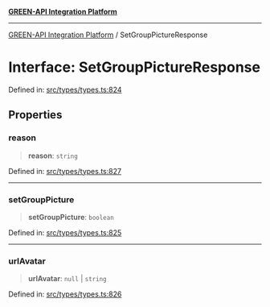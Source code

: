 [**GREEN-API Integration Platform**](../README.md)

***

[GREEN-API Integration Platform](../globals.md) / SetGroupPictureResponse

# Interface: SetGroupPictureResponse

Defined in: [src/types/types.ts:824](https://github.com/green-api/greenapi-integration/blob/1e2009040b9fbee0c78f6935b3e8b1d1b6550313/src/types/types.ts#L824)

## Properties

### reason

> **reason**: `string`

Defined in: [src/types/types.ts:827](https://github.com/green-api/greenapi-integration/blob/1e2009040b9fbee0c78f6935b3e8b1d1b6550313/src/types/types.ts#L827)

***

### setGroupPicture

> **setGroupPicture**: `boolean`

Defined in: [src/types/types.ts:825](https://github.com/green-api/greenapi-integration/blob/1e2009040b9fbee0c78f6935b3e8b1d1b6550313/src/types/types.ts#L825)

***

### urlAvatar

> **urlAvatar**: `null` \| `string`

Defined in: [src/types/types.ts:826](https://github.com/green-api/greenapi-integration/blob/1e2009040b9fbee0c78f6935b3e8b1d1b6550313/src/types/types.ts#L826)
